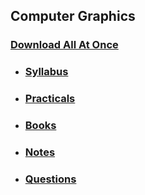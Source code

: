 ## Computer Graphics

### [Download All At Once](https://samriddhicollegeedunp-my.sharepoint.com/:f:/g/personal/wilsonshrestha_samriddhicollege_edu_np/EmfQSvdSCfxEmGrGDv-px_gBSEeO216aaK8u57W5GvMPqA?e=Bb5UVT)

- ### [Syllabus](https://samriddhicollegeedunp-my.sharepoint.com/:f:/g/personal/wilsonshrestha_samriddhicollege_edu_np/EtRkPnBZSzpOvuizK4mB6noBrfqjlba3GQVXr4T0VEBjGA?e=UKmExi)

- ### [Practicals](https://samriddhicollegeedunp-my.sharepoint.com/:f:/g/personal/wilsonshrestha_samriddhicollege_edu_np/El_4j8e71LdItG3L9EaqhMoBRgfu-d8oO1N4eHU8fn3clA?e=JRxMXQ)

- ### [Books](https://samriddhicollegeedunp-my.sharepoint.com/:f:/g/personal/wilsonshrestha_samriddhicollege_edu_np/EimUpfKUxWRMiJjVKyiZd00B6RLtM_sqS3aPA5wyo3wzZA?e=wJJ8eK)
 
- ### [Notes](https://samriddhicollegeedunp-my.sharepoint.com/:f:/g/personal/wilsonshrestha_samriddhicollege_edu_np/EqoXzTUTZ-RNj76NNnMDkAEBEEFFCD_OQPej4aNkRZzq2A?e=FMAqbQ)

- ### [Questions](https://samriddhicollegeedunp-my.sharepoint.com/:f:/g/personal/wilsonshrestha_samriddhicollege_edu_np/EuebxuItsC9CjLM31LQkuWMB2xViS0wkZKVxgCs-fvm29A?e=A9odb4)